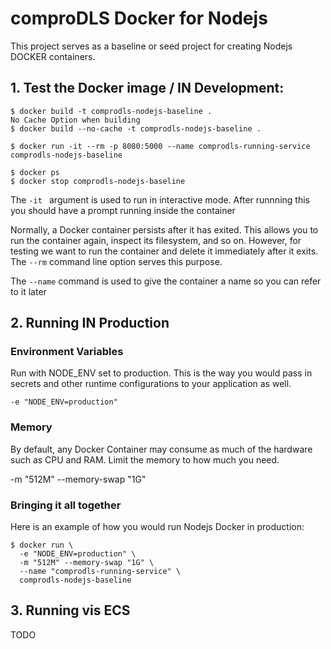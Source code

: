 # comproDLS Docker for Nodejs
This project serves as a baseline or seed project for creating Nodejs DOCKER containers.


## 1. Test the Docker image / IN Development:

```
$ docker build -t comprodls-nodejs-baseline .
No Cache Option when building
$ docker build --no-cache -t comprodls-nodejs-baseline .

$ docker run -it --rm -p 8080:5000 --name comprodls-running-service comprodls-nodejs-baseline

$ docker ps
$ docker stop comprodls-nodejs-baseline
```
The ``-it `` argument is used to run in interactive mode. After runnning this you should have a prompt running inside the container

Normally, a Docker container persists after it has exited. This allows you to run the container again, inspect its filesystem, and so on. However, for testing we want to run the container and delete it immediately after it exits. The ```--rm``` command line option serves this purpose.

The ```--name``` command is used to give the container a name so you can refer to it later

## 2. Running IN Production 

### Environment Variables
Run with NODE_ENV set to production. This is the way you would pass in secrets and other runtime configurations to your application as well.

``` 
-e "NODE_ENV=production"
```

### Memory
By default, any Docker Container may consume as much of the hardware such as CPU and RAM. Limit the memory to how much you need.

-m "512M" --memory-swap "1G"

### Bringing it all together 
Here is an example of how you would run Nodejs Docker in production:

```
$ docker run \
  -e "NODE_ENV=production" \
  -m "512M" --memory-swap "1G" \
  --name "comprodls-running-service" \
  comprodls-nodejs-baseline
```

## 3. Running vis ECS 
TODO
